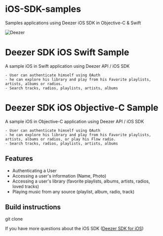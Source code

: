 # iOS-SDK-samples
Samples applications using Deezer iOS SDK in Objective-C &amp; Swift

![Deezer](http://cdn-files.deezer.com/img/press/new_logo_white.jpg "Deezer") 

# Deezer SDK iOS Swift Sample

A sample iOS in Swift application using Deezer API / iOS SDK

    - User can authenticate himself using OAuth
    - he can explore his library and play from his Favorite playlists, artists, albums or radios.
    - Search tracks, radios, playlists, artists, albums
  
# Deezer SDK iOS Objective-C Sample

A sample iOS in Objective-C application using Deezer API / iOS SDK

    - User can authenticate himself using OAuth
    - he can explore his library and play from his Favorite playlists, artists, albums or radios, or play his Flow radio.
    - Search tracks, radios, playlists, artists, albums

## Features

 - Authenticating a User
 - Accessing a user's information (Name, Photo)
 - Accessing a user's library (favorite playlists, albums, artists, radios, loved tracks)
 - Playing music from any source (playlist, album, radio, track)

## Build instructions

  git clone 

  If you have more questions about the iOS SDK ([Deezer SDK for iOS][1])

 [1]: https://developers.deezer.com/sdk/ios
